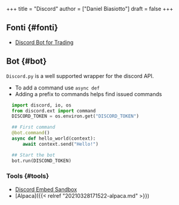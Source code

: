 +++
title = "Discord"
author = ["Daniel Biasiotto"]
draft = false
+++

## Fonti {#fonti}

-   [Discord Bot for Trading](https://scarzer.medium.com/make-a-discord-bot-for-you-and-your-friends-to-trade-stocks-bde681ad38e2)


## Bot {#bot}

`Discord.py` is a well supported wrapper for the discord API.

-   To add a command use `async def`
-   Adding a prefix to commands helps find issued commands

<!--listend-->

```python
  import discord, io, os
  from discord.ext import command
  DISCORD_TOKEN = os.environ.get("DISCORD_TOKEN")

  ## First command
  @bot.command()
  async def hello_world(context):
      await context.send("Hello!")

  ## Start the bot
  bot.run(DISCOND_TOKEN)
```


### Tools {#tools}

-   [Discord Embed Sandbox](https://cog-creators.github.io/discord-embed-sandbox/)
-   [Alpaca]({{< relref "20210328171522-alpaca.md" >}})
